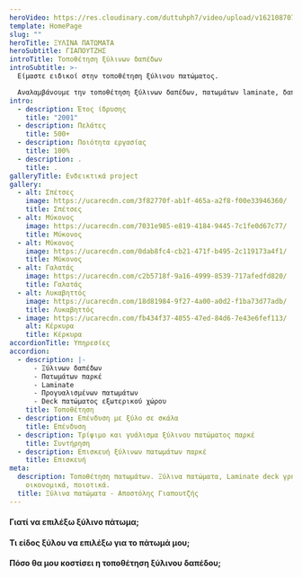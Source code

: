 ```yaml
---
heroVideo: https://res.cloudinary.com/duttuhph7/video/upload/v1621087072/intro-vid_maxhv6_awoz4a.webm
template: HomePage
slug: ""
heroTitle: ΞΥΛΙΝΑ ΠΑΤΩΜΑΤΑ
heroSubtitle: ΓΙΑΠΟΥΤΖΗΣ
introTitle: Τοποθέτηση ξύλινων δαπέδων
introSubtitle: >-
  Είμαστε ειδικοί στην τοποθέτηση ξύλινου πατώματος.

  Αναλαμβάνουμε την τοποθέτηση ξύλινων δαπέδων, πατωμάτων laminate, δαπέδων εξωτερικού χώρου - deck σε όλη την Ελλάδα.
intro:
  - description: Έτος ίδρυσης
    title: "2001"
  - description: Πελάτες
    title: 500+
  - description: Ποιότητα εργασίας
    title: 100%
  - description: .
    title: .
galleryTitle: Ενδεικτικά project
gallery:
  - alt: Σπέτσες
    image: https://ucarecdn.com/3f82770f-ab1f-465a-a2f8-f00e33946360/
    title: Σπέτσες
  - alt: Μύκονος
    image: https://ucarecdn.com/7031e985-e819-4184-9445-7c1fe0d67c77/
    title: Μύκονος
  - alt: Μύκονος
    image: https://ucarecdn.com/0dab8fc4-cb21-471f-b495-2c119173a4f1/
    title: Μύκονος
  - alt: Γαλατάς
    image: https://ucarecdn.com/c2b5718f-9a16-4999-8539-717afedfd820/
    title: Γαλατάς
  - alt: Λυκαβηττός
    image: https://ucarecdn.com/18d81984-9f27-4a00-a0d2-f1ba73d77adb/
    title: Λυκαβηττός
  - image: https://ucarecdn.com/fb434f37-4055-47ed-84d6-7e43e6fef113/
    alt: Κέρκυρα
    title: Κέρκυρα
accordionTitle: Υπηρεσίες
accordion:
  - description: |-
      - Ξύλινων δαπέδων
      - Πατωμάτων παρκέ
      - Laminate
      - Προγυαλισμένων πατωμάτων
      - Deck πατώματος εξωτερικού χώρου
    title: Τοποθέτηση
  - description: Επένδυση με ξύλο σε σκάλα
    title: Επένδυση
  - description: Τρίψιμο και γυάλισμα ξύλινου πατώματος παρκέ
    title: Συντήρηση
  - description: Επισκευή ξύλινων πατωμάτων παρκέ
    title: Επισκευή
meta:
  description: Τοποθέτηση πατωμάτων. Ξύλινα πατώματα, Laminate deck γρήγορα,
    οικονομικά, ποιοτικά.
  title: Ξύλινα πατώματα - Αποστόλης Γιαπουτζής
---
```


#### Γιατί να επιλέξω ξύλινο πάτωμα;

#### Τι είδος ξύλου να επιλέξω για το πάτωμά μου;

#### Πόσο θα μου κοστίσει η τοποθέτηση ξύλινου δαπέδου;
